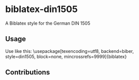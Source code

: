 biblatex-din1505
================

A Biblatex style for the German DIN 1505

Usage
------

Use like this:
\usepackage[texencoding=utf8, backend=biber, style=din1505, block=none, mincrossrefs=9999]{biblatex}

Contributions
--------------
